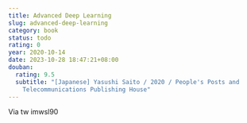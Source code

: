 ```yaml
---
title: Advanced Deep Learning
slug: advanced-deep-learning
category: book
status: todo
rating: 0
year: 2020-10-14
date: 2023-10-28 18:47:21+08:00
douban:
  rating: 9.5
  subtitle: "[Japanese] Yasushi Saito / 2020 / People's Posts and
    Telecommunications Publishing House"
---
```


Via tw imwsl90
